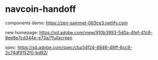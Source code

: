# navcoin-handoff

components demo:
https://zen-sammet-063ce3.netlify.com

new homepage:
https://xd.adobe.com/view/910b3993-5d0a-4fef-41c8-8ee8e7cd344e-e73a/?fullscreen

spec:
https://xd.adobe.com/spec/cba34f24-8846-48ff-6cc8-2c74df9152f0-bd92/
